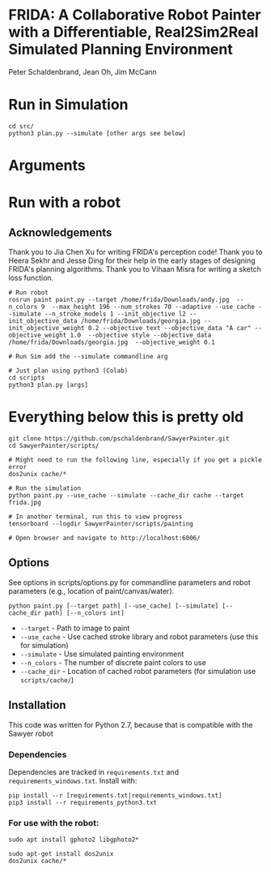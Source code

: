 # FRIDA: A Collaborative Robot Painter with a Differentiable, Real2Sim2Real Simulated Planning Environment

Peter Schaldenbrand, Jean Oh, Jim McCann


# Run in Simulation

```
cd src/
python3 plan.py --simulate [other args see below]
```

# Arguments

# Run with a robot


## Acknowledgements

Thank you to Jia Chen Xu for writing FRIDA's perception code! Thank you to Heera Sekhr and Jesse Ding for their help in the early stages of designing FRIDA's planning algorithms.  Thank you to Vihaan Misra for writing a sketch loss function.


```
# Run robot
rosrun paint paint.py --target /home/frida/Downloads/andy.jpg  --n_colors 9  --max_height 196 --num_strokes 70 --adaptive --use_cache --simulate --n_stroke_models 1 --init_objective l2 --init_objective_data /home/frida/Downloads/georgia.jpg --init_objective_weight 0.2 --objective text --objective_data "A car" --objective_weight 1.0  --objective style --objective_data /home/frida/Downloads/georgia.jpg  --objective_weight 0.1

# Run Sim add the --simulate commandline arg

# Just plan using python3 (Colab)
cd scripts
python3 plan.py [args]
```

# Everything below this is pretty old

```
git clone https://github.com/pschaldenbrand/SawyerPainter.git
cd SawyerPainter/scripts/

# Might need to run the following line, especially if you get a pickle error
dos2unix cache/*

# Run the simulation
python paint.py --use_cache --simulate --cache_dir cache --target frida.jpg

# In another terminal, run this to view progress
tensorboard --logdir SawyerPainter/scripts/painting

# Open browser and navigate to http://localhost:6006/
```

## Options
See options in scripts/options.py for commandline parameters and robot parameters (e.g., location of paint/canvas/water).


```
python paint.py [--target path] [--use_cache] [--simulate] [--cache_dir path] [--n_colors int]
```

- `--target` - Path to image to paint
- `--use_cache` - Use cached stroke library and robot parameters (use this for simulation)
- `--simulate` - Use simulated painting environment
- `--n_colors` - The number of discrete paint colors to use
- `--cache_dir` - Location of cached robot parameters (for simulation use `scripts/cache/`)

## Installation

This code was written for Python 2.7, because that is compatible with the Sawyer robot

### Dependencies
Dependencies are tracked in `requirements.txt` and `requirements_windows.txt`.  Install with:
```
pip install --r [requirements.txt|requirements_windows.txt]
pip3 install --r requirements_python3.txt
```

### For use with the robot:
```
sudo apt install gphoto2 libgphoto2*

sudo apt-get install dos2unix
dos2unix cache/*
```

